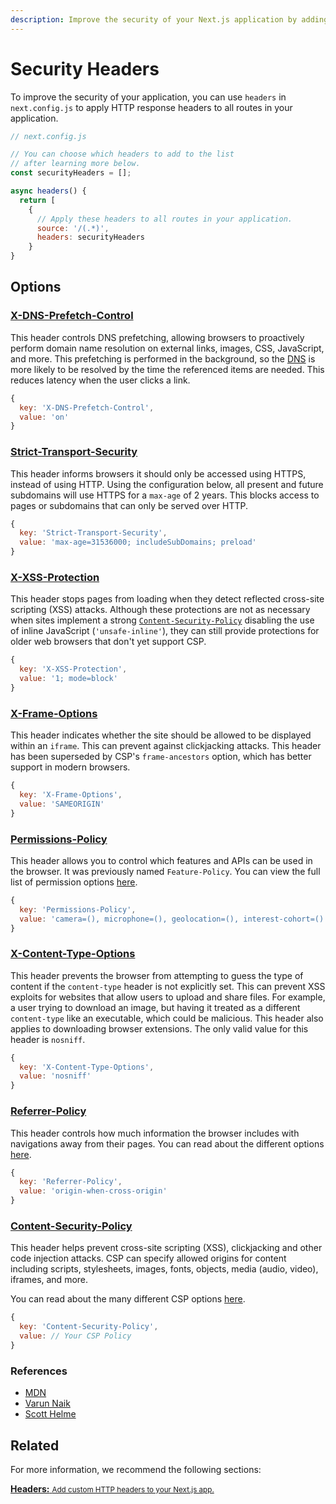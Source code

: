 ```yaml
---
description: Improve the security of your Next.js application by adding HTTP response headers.
---
```


# Security Headers

To improve the security of your application, you can use `headers` in `next.config.js` to apply HTTP response headers to all routes in your application.

```jsx
// next.config.js

// You can choose which headers to add to the list
// after learning more below.
const securityHeaders = [];

async headers() {
  return [
    {
      // Apply these headers to all routes in your application.
      source: '/(.*)',
      headers: securityHeaders
    }
}
```

## Options

### [X-DNS-Prefetch-Control](https://developer.mozilla.org/en-US/docs/Web/HTTP/Headers/X-DNS-Prefetch-Control)

This header controls DNS prefetching, allowing browsers to proactively perform domain name resolution on external links, images, CSS, JavaScript, and more. This prefetching is performed in the background, so the [DNS](https://developer.mozilla.org/en-US/docs/Glossary/DNS) is more likely to be resolved by the time the referenced items are needed. This reduces latency when the user clicks a link.

```jsx
{
  key: 'X-DNS-Prefetch-Control',
  value: 'on'
}
```

### [Strict-Transport-Security](https://developer.mozilla.org/en-US/docs/Web/HTTP/Headers/Strict-Transport-Security)

This header informs browsers it should only be accessed using HTTPS, instead of using HTTP. Using the configuration below, all present and future subdomains will use HTTPS for a `max-age` of 2 years. This blocks access to pages or subdomains that can only be served over HTTP.

```jsx
{
  key: 'Strict-Transport-Security',
  value: 'max-age=31536000; includeSubDomains; preload'
}
```

### [X-XSS-Protection](https://developer.mozilla.org/en-US/docs/Web/HTTP/Headers/X-XSS-Protection)

This header stops pages from loading when they detect reflected cross-site scripting (XSS) attacks. Although these protections are not as necessary when sites implement a strong [`Content-Security-Policy`](#content-security-policy) disabling the use of inline JavaScript (`'unsafe-inline'`), they can still provide protections for older web browsers that don't yet support CSP.

```jsx
{
  key: 'X-XSS-Protection',
  value: '1; mode=block'
}
```

### [X-Frame-Options](https://developer.mozilla.org/en-US/docs/Web/HTTP/Headers/X-Frame-Options)

This header indicates whether the site should be allowed to be displayed within an `iframe`. This can prevent against clickjacking attacks. This header has been superseded by CSP's `frame-ancestors` option, which has better support in modern browsers.

```jsx
{
  key: 'X-Frame-Options',
  value: 'SAMEORIGIN'
}
```

### [Permissions-Policy](https://developer.mozilla.org/en-US/docs/Web/HTTP/Headers/Feature-Policy)

This header allows you to control which features and APIs can be used in the browser. It was previously named `Feature-Policy`. You can view the full list of permission options [here](https://www.w3.org/TR/permissions-policy-1/).

```jsx
{
  key: 'Permissions-Policy',
  value: 'camera=(), microphone=(), geolocation=(), interest-cohort=()'
}
```

### [X-Content-Type-Options](https://developer.mozilla.org/en-US/docs/Web/HTTP/Headers/X-Content-Type-Options)

This header prevents the browser from attempting to guess the type of content if the `content-type` header is not explicitly set. This can prevent XSS exploits for websites that allow users to upload and share files. For example, a user trying to download an image, but having it treated as a different `content-type` like an executable, which could be malicious. This header also applies to downloading browser extensions. The only valid value for this header is `nosniff`.

```jsx
{
  key: 'X-Content-Type-Options',
  value: 'nosniff'
}
```

### [Referrer-Policy](https://scotthelme.co.uk/a-new-security-header-referrer-policy/)

This header controls how much information the browser includes with navigations away from their pages. You can read about the different options [here](https://scotthelme.co.uk/a-new-security-header-referrer-policy/).

```jsx
{
  key: 'Referrer-Policy',
  value: 'origin-when-cross-origin'
}
```

### [Content-Security-Policy](https://developer.mozilla.org/en-US/docs/Web/HTTP/CSP)

This header helps prevent cross-site scripting (XSS), clickjacking and other code injection attacks. CSP can specify allowed origins for content including scripts, stylesheets, images, fonts, objects, media (audio, video), iframes, and more.

You can read about the many different CSP options [here](https://developer.mozilla.org/en-US/docs/Web/HTTP/CSP).

```jsx
{
  key: 'Content-Security-Policy',
  value: // Your CSP Policy
}
```

### References

- [MDN](https://developer.mozilla.org)
- [Varun Naik](https://blog.vnaik.com/posts/web-attacks.html)
- [Scott Helme](https://scotthelme.co.uk)

## Related

For more information, we recommend the following sections:

<div class="card">
  <a href="/docs/api-reference/next.config.js/headers.md">
    <b>Headers:</b>
    <small>Add custom HTTP headers to your Next.js app.</small>
  </a>
</div>
